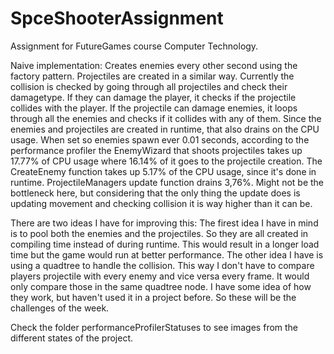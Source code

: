# SpceShooterAssignment
Assignment for FutureGames course Computer Technology.

Naive implementation:
Creates enemies every other second using the factory pattern.
Projectiles are created in a similar way.
Currently the collision is checked by going through all projectiles and check their damagetype. If they can damage the player, it checks if the projectile collides with the player. If the projectile can damage enemies, it loops through all the enemies and checks if it collides with any of them. 
Since the enemies and projectiles are created in runtime, that also drains on the CPU usage.
When set so enemies spawn ever 0.01 seconds, according to the performance profiler the EnemyWizard that shoots projectiles takes up 17.77% of CPU usage where 16.14% of it goes to the projectile creation.
The CreateEnemy function takes up 5.17% of the CPU usage, since it's done in runtime.
ProjectileManagers update function drains 3,76%. Might not be the bottleneck here, but considering that the only thing the update does is updating movement and checking collision it is way higher than it can be. 

There are two ideas I have for improving this:
The firest idea I have in mind is to pool both the enemies and the projectiles. So they are all created in compiling time instead of during runtime. This would result in a longer load time but the game would run at better performance.
The other idea I have is using a quadtree to handle the collision. This way I don't have to compare players projectile with every enemy and vice versa every frame. It would only compare those in the same quadtree node.
I have some idea of how they work, but haven't used it in a project before. So these will be the challenges of the week.

Check the folder performanceProfilerStatuses to see images from the different states of the project.